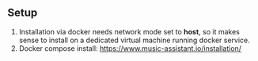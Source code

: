 ## Setup

1. Installation via docker needs network mode set to __host__, so it makes sense to install on a dedicated virtual machine running docker service.
2. Docker compose install: https://www.music-assistant.io/installation/